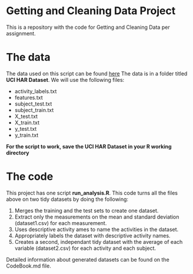 # Getting and Cleaning Data Project
This is a repository with the code for Getting and Cleaning Data per assignment.

# The data
The data used on this script can be found [here](https://d396qusza40orc.cloudfront.net/getdata%2Fprojectfiles%2FUCI%20HAR%20Dataset.zip)
The data is in a folder titled **UCI HAR Dataset**.  We will use the following files:
* activity_labels.txt
* features.txt
* subject_test.txt
* subject_train.txt
* X_test.txt
* X_train.txt
* y_test.txt
* y_train.txt

**For the script to work, save the UCI HAR Dataset in your R working directory**

# The code

This project has one script **run_analysis.R**.  This code turns all the files above on two tidy datasets by doing the following:

1. Merges the training and the test sets to create one dataset.
2. Extract only the measurements on the mean and standard deviation (dataset1.csv) for each measurement.
3. Uses descriptive activity ames to name the activities in the dataset.
4. Appropriately labels the dataset with descriptive activity names.
5. Creates a second, independant tidy dataset with the average of each variable (dataset2.csv) for each activity and each subject.

Detailed information about generated datasets can be found on the CodeBook.md file.
